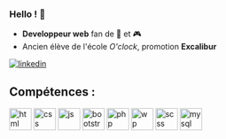 ### Hello ! 👋

- **Developpeur web** fan de :basketball: et :video_game:
- Ancien élève de l'école *O'clock*, promotion **Excalibur**

[<img src='https://icon-icons.com/icons2/2037/PNG/64/in_linked_linkedin_media_social_icon_124259.png' alt='linkedin'>](https://www.linkedin.com/in/nicolasdelisle38000/)


Compétences :
------------------------------
<img src='https://icon-icons.com/icons2/2107/PNG/48/file_type_html_icon_130541.png' alt='html' height='40'> <img src='https://icon-icons.com/icons2/2107/PNG/48/file_type_css_icon_130661.png' alt='css' height='40'> <img src='https://icon-icons.com/icons2/2107/PNG/48/file_type_js_official_icon_130509.png' alt='js' height='40'> <img src='https://icon-icons.com/icons2/2415/PNG/48/bootstrap_plain_logo_icon_146619.png' alt='bootstrap' height='40'> <img src='https://icon-icons.com/icons2/2415/PNG/64/php_plain_logo_icon_146397.png' alt='php' height='40'> <img src='https://icon-icons.com/icons2/836/PNG/64/Wordpress_icon-icons.com_66780.png' alt='wp' height='40'> <img src='https://icon-icons.com/icons2/2107/PNG/48/file_type_scss_icon_130177.png' alt='scss' height='40'> <img src='https://icon-icons.com/icons2/2415/PNG/48/mysql_original_wordmark_logo_icon_146417.png' alt='mysql' height='40'>

<!--
**NicoExcalibur/NicoExcalibur** is a ✨ _special_ ✨ repository because its `README.md` (this file) appears on your GitHub profile.

Here are some ideas to get you started:

- 🔭 I’m currently working on ...
- 🌱 I’m currently learning ...
- 👯 I’m looking to collaborate on ...
- 🤔 I’m looking for help with ...
- 💬 Ask me about ...
- 📫 How to reach me: ...
- 😄 Pronouns: ...
- ⚡ Fun fact: ...
-->
